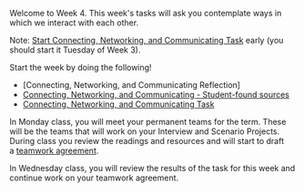 Welcome to Week 4. This week's tasks will ask you contemplate ways in which we interact with each other. 

Note: [Start Connecting, Networking, and Communicating Task](https://canvas.uw.edu/courses/1714728/assignments/8937505 "Start of Connecting, Networking, and Communicating Task") early (you should start it Tuesday of Week 3). 

Start the week by doing the following! 

- [Connecting, Networking, and Communicating Reflection]
- [Connecting, Networking, and Communicating - Student-found sources](https://canvas.uw.edu/courses/1714728/assignments/8937468 "Connecting, Networking, and Communicating - Student-found sources") 
- [Connecting, Networking, and Communicating Task](https://canvas.uw.edu/courses/1714728/assignments/8937452 "Connecting, Networking, and Communicating Task")

In Monday class, you will meet your permanent teams for the term. These will be the teams that will work on your Interview and Scenario Projects. During class you review the readings and resources and will start to draft a [teamwork agreement](https://canvas.uw.edu/courses/1714728/assignments/8937446 "Teamwork Agreement"). 

In Wednesday class, you will review the results of the task for this week and continue work on your teamwork agreement.